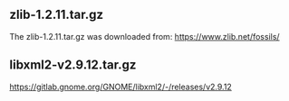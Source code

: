 ## zlib-1.2.11.tar.gz
The zlib-1.2.11.tar.gz was downloaded from: https://www.zlib.net/fossils/

## libxml2-v2.9.12.tar.gz
https://gitlab.gnome.org/GNOME/libxml2/-/releases/v2.9.12
